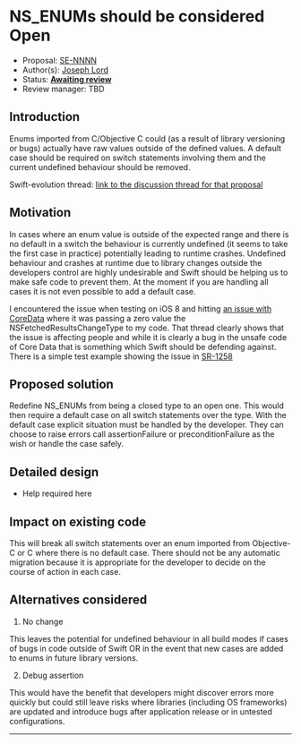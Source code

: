 # NS_ENUMs should be considered Open

* Proposal: [SE-NNNN](https://github.com/josephlord/swift-evolution/blob/master/proposals/0000-consider_ns_enums_open.md)
* Author(s): [Joseph Lord](https://github.com/josephlord)
* Status: **[Awaiting review](#rationale)**
* Review manager: TBD

## Introduction

Enums imported from C/Objective C could (as a result of library
versioning or bugs) actually have raw values outside of the defined
values. A default case should be required on switch statements involving
them and the current undefined behaviour should be removed.

Swift-evolution thread: [link to the discussion thread for that proposal](https://lists.swift.org/pipermail/swift-evolution)

## Motivation

In cases where an enum value is outside of the expected range and there is no
default in a switch the behaviour is currently undefined (it seems to take the
first case in practice) potentially leading to runtime crashes. Undefined
behaviour and crashes at runtime due to library changes outside the developers
control are highly undesirable and Swift should be helping us to make safe
code to prevent them. At the moment if you are handling all cases it is not
even possible to add a default case.

I encountered the issue when testing on iOS 8 and hitting [an issue with CoreData](http://stackoverflow.com/a/32978387/1476206)
where it was passing a zero value the NSFetchedResultsChangeType to my code.
That thread clearly shows that the issue is affecting people and while it is
clearly a bug in the unsafe code of Core Data that is something which Swift
should be defending against. There is a simple test example showing the issue
in [SR-1258](https://bugs.swift.org/browse/SR-1258)

## Proposed solution

Redefine NS_ENUMs from being a closed type to an open one. This would then
require a default case on all switch statements over the type. With the default
case explicit situation must be handled by the developer. They can choose to
raise errors call assertionFailure or preconditionFailure as the wish or handle
the case safely.

## Detailed design

 - Help required here 

## Impact on existing code

This will break all switch statements over an enum imported from Objective-C
or C where there is no default case. There should not be any automatic
migration because it is appropriate for the developer to decide on the course
of action in each case.

## Alternatives considered

1) No change

This leaves the potential for undefined behaviour in all build modes if cases
of bugs in code outside of Swift OR in the event that new cases are added to
enums in future library versions.

2) Debug assertion

This would have the benefit that developers might discover errors more quickly
but could still leave risks where libraries (including OS frameworks) are
updated and introduce bugs after application release or in untested
configurations.

-------------------------------------------------------------------------------



